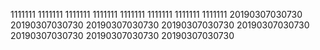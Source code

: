 1111111
1111111
1111111
1111111
1111111
1111111
1111111
1111111
20190307030730
20190307030730
20190307030730
20190307030730
20190307030730
20190307030730
20190307030730
20190307030730
